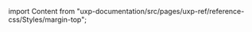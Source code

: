 
import Content from "uxp-documentation/src/pages/uxp-ref/reference-css/Styles/margin-top";

<Content query="product=photoshop"/>
